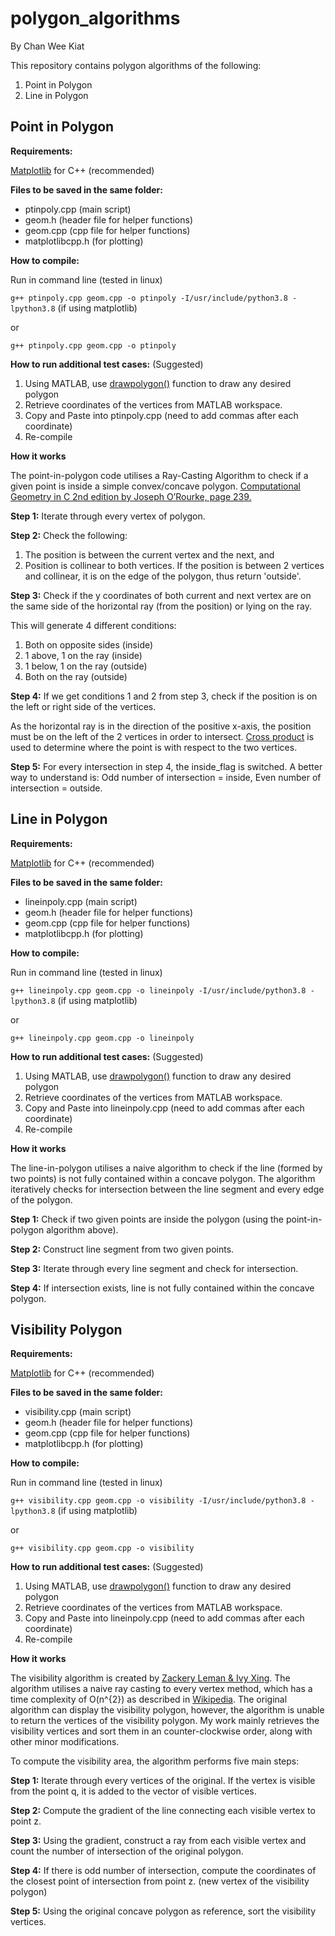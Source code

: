 # polygon_algorithms
By Chan Wee Kiat

This repository contains polygon algorithms of the following:

1. Point in Polygon
2. Line in Polygon

## Point in Polygon 

**Requirements:**

[Matplotlib](https://github.com/lava/matplotlib-cpp) for C++ (recommended)

**Files to be saved in the same folder:**

* ptinpoly.cpp (main script)
* geom.h (header file for helper functions)
* geom.cpp (cpp file for helper functions)
* matplotlibcpp.h (for plotting)

**How to compile:**

Run in command line (tested in linux)

`g++ ptinpoly.cpp geom.cpp -o ptinpoly -I/usr/include/python3.8 -lpython3.8`  (if using matplotlib)

or 

`g++ ptinpoly.cpp geom.cpp -o ptinpoly`

**How to run additional test cases:** (Suggested)

1. Using MATLAB, use [drawpolygon()](https://www.mathworks.com/help/images/ref/drawpolygon.html) function to draw any desired polygon 
2. Retrieve coordinates of the vertices from MATLAB workspace.
3. Copy and Paste into ptinpoly.cpp (need to add commas after each coordinate)
4. Re-compile

**How it works**

The point-in-polygon code utilises a Ray-Casting Algorithm to check if a given point is inside a simple convex/concave polygon. [Computational Geometry in C 2nd edition by Joseph O’Rourke, page 239.](https://github.com/sarcilav/analisis-numerico/blob/master/doc/Computational%20Geometry%20In%20C%202nd%20ed.%20-%20J.%20O%27Rourke%20(1997)%20WW.pdf)

**Step 1:** Iterate through every vertex of polygon. 

**Step 2:** Check the following:

1. The position is between the current vertex and the next, and 
2. Position is collinear to both vertices. 
If the position is between 2 vertices and collinear, it is on the edge of the polygon, thus return 'outside'. 

**Step 3:** Check if the y coordinates of both current and next vertex are on the same side of the horizontal ray (from the position) or lying on the ray. 

This will generate 4 different conditions:
1. Both on opposite sides (inside)
2. 1 above, 1 on the ray (inside)
3. 1 below, 1 on the ray (outside)
4. Both on the ray (outside)
    
**Step 4:** If we get conditions 1 and 2 from step 3, check if the position is on the left or right side of the vertices. 

As the horizontal ray is in the direction of the positive x-axis, the position must be on the left of the 2 vertices in order to intersect. [Cross product](https://www.geeksforgeeks.org/direction-point-line-segment/) is used to determine where the point is with respect to the two vertices. 

**Step 5:** For every intersection in step 4, the inside_flag is switched. A better way to understand is: Odd number of intersection = inside, Even number of intersection = outside.

## Line in Polygon 

**Requirements:**

[Matplotlib](https://github.com/lava/matplotlib-cpp) for C++ (recommended)

**Files to be saved in the same folder:**
* lineinpoly.cpp (main script)
* geom.h (header file for helper functions)
* geom.cpp (cpp file for helper functions)
* matplotlibcpp.h (for plotting)

**How to compile:**

Run in command line (tested in linux)

`g++ lineinpoly.cpp geom.cpp -o lineinpoly -I/usr/include/python3.8 -lpython3.8` (if using matplotlib)

or 

`g++ lineinpoly.cpp geom.cpp -o lineinpoly`

**How to run additional test cases:** (Suggested)

1. Using MATLAB, use [drawpolygon()](https://www.mathworks.com/help/images/ref/drawpolygon.html) function to draw any desired polygon 
2. Retrieve coordinates of the vertices from MATLAB workspace.
3. Copy and Paste into lineinpoly.cpp (need to add commas after each coordinate)
4. Re-compile

**How it works**

The line-in-polygon utilises a naive algorithm to check if the line (formed by two points) is not fully contained within a concave polygon. The algorithm iteratively checks for intersection between the line segment and every edge of the polygon. 

**Step 1:** Check if two given points are inside the polygon (using the point-in-polygon algorithm above). 

**Step 2:** Construct line segment from two given points.

**Step 3:** Iterate through every line segment and check for intersection. 

**Step 4:** If intersection exists, line is not fully contained within the concave polygon. 

## Visibility Polygon

**Requirements:**

[Matplotlib](https://github.com/lava/matplotlib-cpp) for C++ (recommended)

**Files to be saved in the same folder:**
* visibility.cpp (main script)
* geom.h (header file for helper functions)
* geom.cpp (cpp file for helper functions)
* matplotlibcpp.h (for plotting)

**How to compile:**

Run in command line (tested in linux)

`g++ visibility.cpp geom.cpp -o visibility -I/usr/include/python3.8 -lpython3.8` (if using matplotlib)

or 

`g++ visibility.cpp geom.cpp -o visibility`

**How to run additional test cases:** (Suggested)

1. Using MATLAB, use [drawpolygon()](https://www.mathworks.com/help/images/ref/drawpolygon.html) function to draw any desired polygon 
2. Retrieve coordinates of the vertices from MATLAB workspace.
3. Copy and Paste into lineinpoly.cpp (need to add commas after each coordinate)
4. Re-compile

**How it works**

The visibility algorithm is created by [Zackery Leman & Ivy Xing](https://github.com/ivyxing/PolygonVisibility/tree/master/PolygonVisibility). The algorithm utilises a naive ray casting to every vertex method, which has a time complexity of O(n^{2}) as described in [Wikipedia](https://en.wikipedia.org/wiki/Visibility_polygon). The original algorithm can display the visibility polygon, however, the algorithm is unable to return the vertices of the visibility polygon. My work mainly retrieves the visibility vertices and sort them in an counter-clockwise order, along with other minor modifications.

To compute the visibility area, the algorithm performs five main steps:

**Step 1:** Iterate through every vertices of the original. If the vertex is visible from the point q, it is added to the vector of visible vertices.

**Step 2:** Compute the gradient of the line connecting each visible vertex to point z. 

**Step 3:** Using the gradient, construct a ray from each visible vertex and count the number of intersection of the original polygon. 

**Step 4:** If there is odd number of intersection, compute the coordinates of the closest point of intersection from point z. (new vertex of the visibility polygon)  

**Step 5:** Using the original concave polygon as reference, sort the visibility vertices. 




